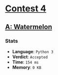 # [Contest 4](https://codeforces.com/contest/4/)

## [A: Watermelon](https://codeforces.com/contest/4/problem/A)

### Stats

* **Language**: `Python 3`
* **Verdict**: `Accepted`
* **Time**: `154 ms`
* **Memory**: `0 KB`
